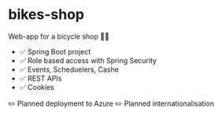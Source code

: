 # bikes-shop
Web-app for a bicycle shop 🚴‍♂️

- ✅ Spring Boot project
- ✅ Role based access with Spring Security
- ✅ Events, Scheduelers, Cashe
- ✅ REST APIs
- ✅ Cookies

✏️ Planned deployment to Azure
✏️ Planned internationalisation
